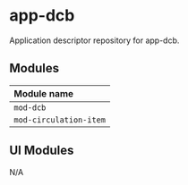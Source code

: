 # app-dcb

Application descriptor repository for app-dcb.

## Modules

| Module name            |
|:-----------------------|
| `mod-dcb`              |
| `mod-circulation-item` |

## UI Modules

N/A
